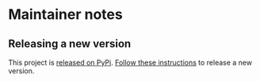 # Maintainer notes

## Releasing a new version

This project is [released on PyPi](https://pypi.org/project/libcoveoc4ids/). [Follow these instructions](https://ocds-standard-development-handbook.readthedocs.io/en/latest/coding/#release-process) to release a new version.
